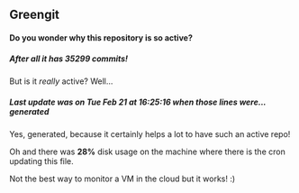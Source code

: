 ## Greengit

#### Do you wonder why this repository is so active?

##### After all it has 35299 commits!

But is it *really* active? Well...

##### Last update was on Tue Feb 21 at 16:25:16 when those lines were... generated

Yes, generated, because it certainly helps a lot to have such an active repo!

Oh and there was **28%** disk usage on the machine
where there is the cron updating this file.

Not the best way to monitor a VM in the cloud but it works! :)
